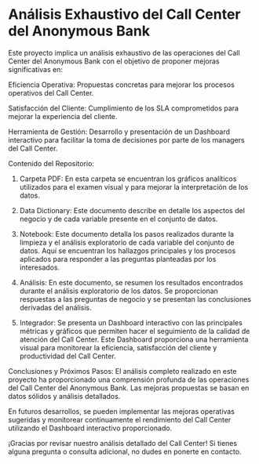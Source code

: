 # Análisis Exhaustivo del Call Center del Anonymous Bank 
Este proyecto implica un análisis exhaustivo de las operaciones del Call Center del Anonymous Bank con el objetivo de proponer mejoras significativas en:

Eficiencia Operativa: Propuestas concretas para mejorar los procesos operativos del Call Center.

Satisfacción del Cliente: Cumplimiento de los SLA comprometidos para mejorar la experiencia del cliente.

Herramienta de Gestión: Desarrollo y presentación de un Dashboard interactivo para facilitar la toma de decisiones por parte de los managers del Call Center.

Contenido del Repositorio:
1. Carpeta PDF:
En esta carpeta se encuentran los gráficos analíticos utilizados para el examen visual y para mejorar la interpretación de los datos.

2. Data Dictionary:
Este documento describe en detalle los aspectos del negocio y de cada variable presente en el conjunto de datos.

3. Notebook:
Este documento detalla los pasos realizados durante la limpieza y el análisis exploratorio de cada variable del conjunto de datos. Aquí se encuentran los hallazgos principales y los procesos aplicados para responder a las preguntas planteadas por los interesados.

4. Análisis:
En este documento, se resumen los resultados encontrados durante el análisis exploratorio de los datos. Se proporcionan respuestas a las preguntas de negocio y se presentan las conclusiones derivadas del análisis.

5. Integrador:
Se presenta un Dashboard interactivo con las principales métricas y gráficos que permiten hacer el seguimiento de la calidad de atención del Call Center. Este Dashboard proporciona una herramienta visual para monitorear la eficiencia, satisfacción del cliente y productividad del Call Center.

Conclusiones y Próximos Pasos:
El análisis completo realizado en este proyecto ha proporcionado una comprensión profunda de las operaciones del Call Center del Anonymous Bank. Las mejoras propuestas se basan en datos sólidos y análisis detallados.

En futuros desarrollos, se pueden implementar las mejoras operativas sugeridas y monitorear continuamente el rendimiento del Call Center utilizando el Dashboard interactivo proporcionado.

¡Gracias por revisar nuestro análisis detallado del Call Center! Si tienes alguna pregunta o consulta adicional, no dudes en ponerte en contacto.